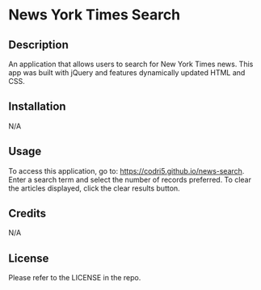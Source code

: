 # News York Times Search

## Description

An application that allows users to search for New York Times news. This app was built with jQuery and features dynamically updated HTML and CSS.

## Installation

N/A

## Usage

To access this application, go to: https://codri5.github.io/news-search. Enter a search term and select the number of records preferred. To clear the articles displayed, click the clear results button.

## Credits

N/A

## License

Please refer to the LICENSE in the repo.